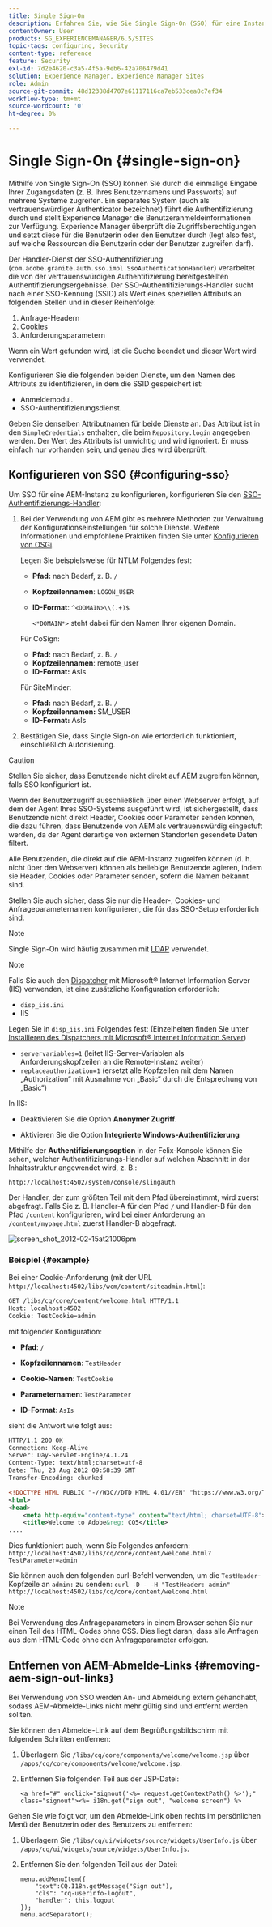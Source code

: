 ```yaml
---
title: Single Sign-On
description: Erfahren Sie, wie Sie Single Sign-On (SSO) für eine Instanz von Adobe Experience Manager (AEM) konfigurieren.
contentOwner: User
products: SG_EXPERIENCEMANAGER/6.5/SITES
topic-tags: configuring, Security
content-type: reference
feature: Security
exl-id: 7d2e4620-c3a5-4f5a-9eb6-42a706479d41
solution: Experience Manager, Experience Manager Sites
role: Admin
source-git-commit: 48d12388d4707e61117116ca7eb533cea8c7ef34
workflow-type: tm+mt
source-wordcount: '0'
ht-degree: 0%

---
```


# Single Sign-On {#single-sign-on}

Mithilfe von Single Sign-On (SSO) können Sie durch die einmalige Eingabe Ihrer Zugangsdaten (z. B. Ihres Benutzernamens und Passworts) auf mehrere Systeme zugreifen. Ein separates System (auch als vertrauenswürdiger Authenticator bezeichnet) führt die Authentifizierung durch und stellt Experience Manager die Benutzeranmeldeinformationen zur Verfügung. Experience Manager überprüft die Zugriffsberechtigungen und setzt diese für die Benutzerin oder den Benutzer durch (legt also fest, auf welche Ressourcen die Benutzerin oder der Benutzer zugreifen darf).

Der Handler-Dienst der SSO-Authentifizierung (`com.adobe.granite.auth.sso.impl.SsoAuthenticationHandler`) verarbeitet die von der vertrauenswürdigen Authentifizierung bereitgestellten Authentifizierungsergebnisse. Der SSO-Authentifizierungs-Handler sucht nach einer SSO-Kennung (SSID) als Wert eines speziellen Attributs an folgenden Stellen und in dieser Reihenfolge:

1. Anfrage-Headern
1. Cookies
1. Anforderungsparametern

Wenn ein Wert gefunden wird, ist die Suche beendet und dieser Wert wird verwendet.

Konfigurieren Sie die folgenden beiden Dienste, um den Namen des Attributs zu identifizieren, in dem die SSID gespeichert ist:

* Anmeldemodul.
* SSO-Authentifizierungsdienst.

Geben Sie denselben Attributnamen für beide Dienste an. Das Attribut ist in den `SimpleCredentials` enthalten, die beim `Repository.login` angegeben werden. Der Wert des Attributs ist unwichtig und wird ignoriert. Er muss einfach nur vorhanden sein, und genau dies wird überprüft.

## Konfigurieren von SSO {#configuring-sso}

Um SSO für eine AEM-Instanz zu konfigurieren, konfigurieren Sie den [SSO-Authentifizierungs-Handler](/help/sites-deploying/osgi-configuration-settings.md#adobegranitessoauthenticationhandler):

1. Bei der Verwendung von AEM gibt es mehrere Methoden zur Verwaltung der Konfigurationseinstellungen für solche Dienste. Weitere Informationen und empfohlene Praktiken finden Sie unter [Konfigurieren von OSGi](/help/sites-deploying/configuring-osgi.md).

   Legen Sie beispielsweise für NTLM Folgendes fest:

   * **Pfad:** nach Bedarf, z. B. `/`
   * **Kopfzeilennamen**: `LOGON_USER`
   * **ID-Format**: `^<DOMAIN>\\(.+)$`

     `<*DOMAIN*>` steht dabei für den Namen Ihrer eigenen Domain.

   Für CoSign:

   * **Pfad:** nach Bedarf, z. B. `/`
   * **Kopfzeilennamen**: remote_user
   * **ID-Format:** AsIs

   Für SiteMinder:

   * **Pfad:** nach Bedarf, z. B. `/`
   * **Kopfzeilennamen:** SM_USER
   * **ID-Format:** AsIs

1. Bestätigen Sie, dass Single Sign-on wie erforderlich funktioniert, einschließlich Autorisierung. 

>[!CAUTION]
>
>Stellen Sie sicher, dass Benutzende nicht direkt auf AEM zugreifen können, falls SSO konfiguriert ist.
>
>Wenn der Benutzerzugriff ausschließlich über einen Webserver erfolgt, auf dem der Agent Ihres SSO-Systems ausgeführt wird, ist sichergestellt, dass Benutzende nicht direkt Header, Cookies oder Parameter senden können, die dazu führen, dass Benutzende von AEM als vertrauenswürdig eingestuft werden, da der Agent derartige von externen Standorten gesendete Daten filtert.
>
>Alle Benutzenden, die direkt auf die AEM-Instanz zugreifen können (d. h. nicht über den Webserver) können als beliebige Benutzende agieren, indem sie Header, Cookies oder Parameter senden, sofern die Namen bekannt sind.
>
>Stellen Sie auch sicher, dass Sie nur die Header-, Cookies- und Anfrageparameternamen konfigurieren, die für das SSO-Setup erforderlich sind.
>

>[!NOTE]
>
>Single Sign-On wird häufig zusammen mit [LDAP](/help/sites-administering/ldap-config.md) verwendet.

>[!NOTE]
>
>Falls Sie auch den [Dispatcher](https://experienceleague.adobe.com/docs/experience-manager-dispatcher/using/dispatcher.html?lang=de) mit Microsoft® Internet Information Server (IIS) verwenden, ist eine zusätzliche Konfiguration erforderlich:
>
>* `disp_iis.ini`
>* IIS
>
>Legen Sie in `disp_iis.ini` Folgendes fest:
>(Einzelheiten finden Sie unter [Installieren des Dispatchers mit Microsoft® Internet Information Server](https://experienceleague.adobe.com/docs/experience-manager-dispatcher/using/getting-started/dispatcher-install.html?lang=de#microsoft-internet-information-server))
>
>* `servervariables=1` (leitet IIS-Server-Variablen als Anforderungskopfzeilen an die Remote-Instanz weiter)
>* `replaceauthorization=1` (ersetzt alle Kopfzeilen mit dem Namen „Authorization“ mit Ausnahme von „Basic“ durch die Entsprechung von „Basic“)
>
>In IIS:
>
>* Deaktivieren Sie die Option **Anonymer Zugriff**.
>
>* Aktivieren Sie die Option **Integrierte Windows-Authentifizierung**
>

Mithilfe der **Authentifizierungsoption** in der Felix-Konsole können Sie sehen, welcher Authentifizierungs-Handler auf welchen Abschnitt in der Inhaltsstruktur angewendet wird, z. B.:

`http://localhost:4502/system/console/slingauth`

Der Handler, der zum größten Teil mit dem Pfad übereinstimmt, wird zuerst abgefragt. Falls Sie z. B. Handler-A für den Pfad `/` und Handler-B für den Pfad `/content` konfigurieren, wird bei einer Anforderung an `/content/mypage.html` zuerst Handler-B abgefragt.

![screen_shot_2012-02-15at21006pm](assets/screen_shot_2012-02-15at21006pm.png)

### Beispiel {#example}

Bei einer Cookie-Anforderung (mit der URL `http://localhost:4502/libs/wcm/content/siteadmin.html`):

```xml
GET /libs/cq/core/content/welcome.html HTTP/1.1
Host: localhost:4502
Cookie: TestCookie=admin
```

mit folgender Konfiguration:

* **Pfad**: `/`

* **Kopfzeilennamen**: `TestHeader`

* **Cookie-Namen**: `TestCookie`

* **Parameternamen**: `TestParameter`

* **ID-Format**: `AsIs`

sieht die Antwort wie folgt aus: 

```xml
HTTP/1.1 200 OK
Connection: Keep-Alive
Server: Day-Servlet-Engine/4.1.24
Content-Type: text/html;charset=utf-8
Date: Thu, 23 Aug 2012 09:58:39 GMT
Transfer-Encoding: chunked

<!DOCTYPE HTML PUBLIC "-//W3C//DTD HTML 4.01//EN" "https://www.w3.org/TR/html4/strict.dtd">
<html>
<head>
    <meta http-equiv="content-type" content="text/html; charset=UTF-8">
    <title>Welcome to Adobe&reg; CQ5</title>
....
```

Dies funktioniert auch, wenn Sie Folgendes anfordern:
`http://localhost:4502/libs/cq/core/content/welcome.html?TestParameter=admin`

Sie können auch den folgenden curl-Befehl verwenden, um die `TestHeader`-Kopfzeile an `admin:` zu senden:
`curl -D - -H "TestHeader: admin" http://localhost:4502/libs/cq/core/content/welcome.html`

>[!NOTE]
>
>Bei Verwendung des Anfrageparameters in einem Browser sehen Sie nur einen Teil des HTML-Codes ohne CSS. Dies liegt daran, dass alle Anfragen aus dem HTML-Code ohne den Anfrageparameter erfolgen.

## Entfernen von AEM-Abmelde-Links {#removing-aem-sign-out-links}

Bei Verwendung von SSO werden An- und Abmeldung extern gehandhabt, sodass AEM-Abmelde-Links nicht mehr gültig sind und entfernt werden sollten.

Sie können den Abmelde-Link auf dem Begrüßungsbildschirm mit folgenden Schritten entfernen:

1. Überlagern Sie `/libs/cq/core/components/welcome/welcome.jsp` über `/apps/cq/core/components/welcome/welcome.jsp`.
1. Entfernen Sie folgenden Teil aus der JSP-Datei:

   `<a href="#" onclick="signout('<%= request.getContextPath() %>');" class="signout"><%= i18n.get("sign out", "welcome screen") %>`

Gehen Sie wie folgt vor, um den Abmelde-Link oben rechts im persönlichen Menü der Benutzerin oder des Benutzers zu entfernen:

1. Überlagern Sie `/libs/cq/ui/widgets/source/widgets/UserInfo.js` über `/apps/cq/ui/widgets/source/widgets/UserInfo.js`.

1. Entfernen Sie den folgenden Teil aus der Datei:

   ```
   menu.addMenuItem({
       "text":CQ.I18n.getMessage("Sign out"),
       "cls": "cq-userinfo-logout",
       "handler": this.logout
   });
   menu.addSeparator();
   ```
